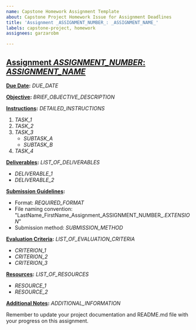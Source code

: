 ```yaml
---
name: Capstone Homework Assignment Template
about: Capstone Project Homework Issue for Assignment Deadlines
title: 'Assignment _ASSIGNMENT_NUMBER_: _ASSIGNMENT_NAME_'
labels: capstone-project, homework
assignees: garzarobm

---
```


## [Assignment _ASSIGNMENT_NUMBER_: _ASSIGNMENT_NAME_](pplx://action/followup)

**[Due Date](pplx://action/followup):** _DUE_DATE_

**[Objective](pplx://action/followup):**
_BRIEF_OBJECTIVE_DESCRIPTION_

**[Instructions](pplx://action/followup):**
_DETAILED_INSTRUCTIONS_

1. _TASK_1_
2. _TASK_2_
3. _TASK_3_
   - _SUBTASK_A_
   - _SUBTASK_B_
4. _TASK_4_

**[Deliverables](pplx://action/followup):**
_LIST_OF_DELIVERABLES_
- _DELIVERABLE_1_
- _DELIVERABLE_2_

**[Submission Guidelines](pplx://action/followup):**
- Format: _REQUIRED_FORMAT_
- File naming convention: "LastName_FirstName_Assignment_ASSIGNMENT_NUMBER_._EXTENSION_"
- Submission method: _SUBMISSION_METHOD_

**[Evaluation Criteria](pplx://action/followup):**
_LIST_OF_EVALUATION_CRITERIA_
- _CRITERION_1_
- _CRITERION_2_
- _CRITERION_3_

**[Resources](pplx://action/followup):**
_LIST_OF_RESOURCES_
- _RESOURCE_1_
- _RESOURCE_2_

**[Additional Notes](pplx://action/followup):**
_ADDITIONAL_INFORMATION_

Remember to update your project documentation and README.md file with your progress on this assignment.
